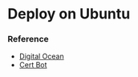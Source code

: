 # Deploy on Ubuntu


### Reference
- [Digital Ocean](https://www.digitalocean.com/community/tutorials/how-to-set-up-django-with-postgres-nginx-and-gunicorn-on-ubuntu)
- [Cert Bot](https://certbot.eff.org/instructions?ws=nginx&os=ubuntufocal&tab=standard)



